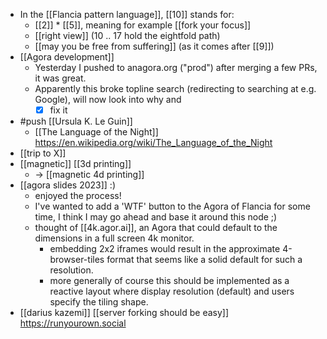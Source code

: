 - In the [[Flancia pattern language]], [[10]] stands for:
  - [[2]] * [[5]], meaning for example [[fork your focus]]
  - [[right view]] (10 .. 17 hold the eightfold path)
  - [[may you be free from suffering]] (as it comes after [[9]])
- [[Agora development]]
  - Yesterday I pushed to anagora.org ("prod") after merging a few PRs, it was great.
  - Apparently this broke topline search (redirecting to searching at e.g. Google), will now look into why and
    - [x] fix it
- #push [[Ursula K. Le Guin]]
  - [[The Language of the Night]] https://en.wikipedia.org/wiki/The_Language_of_the_Night
- [[trip to X]]
- [[magnetic]] [[3d printing]]
  - -> [[magnetic 4d printing]]
- [[agora slides 2023]] :)
  - enjoyed the process!
  - I've wanted to add a 'WTF' button to the Agora of Flancia for some time, I think I may go ahead and base it around this node ;)
  - thought of [[4k.agor.ai]], an Agora that could default to the dimensions in a full screen 4k monitor.
    - embedding 2x2 iframes would result in the approximate 4-browser-tiles format that seems like a solid default for such a resolution.
    - more generally of course this should be implemented as a reactive layout where display resolution (default) and users specify the tiling shape.
- [[darius kazemi]] [[server forking should be easy]] https://runyourown.social
